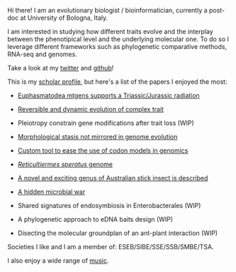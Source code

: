 Hi there! I am an evolutionary biologist / bioinformatician, currently a post-doc at University of Bologna, Italy.

I am interested in studying how different traits evolve and the interplay between the phenotipical level and the underlying molecular one.
To do so I leverage different frameworks such as phylogenetic comparative methods, RNA-seq and genomes.

Take a look at my [twitter](https://twitter.com/fornigiobbe) and [github](https://github.com/for-giobbe)!

This is my [scholar profile](https://scholar.google.it/citations?user=xXrCOhAAAAAJ&hl=en), but here's a list of the papers I enjoyed the most:

- [Euphasmatodea mtgens supports a Triassic/Jurassic radiation](https://www.sciencedirect.com/science/article/abs/pii/S1055790320302554)

- [Reversible and dynamic evolution of complex trait](https://academic.oup.com/sysbio/advance-article-abstract/doi/10.1093/sysbio/syac038/6605864)

- Pleiotropy constrain gene modifications after trait loss (WIP)

- [Morphological stasis not mirrored in genome evolution](https://doi.org/10.1016/j.ygeno.2021.11.001)

- [Custom tool to ease the use of codon models in genomics](https://github.com/for-giobbe/BASE)

- [_Reticultiermes speratus_ genome](https://doi.org/10.1111/imb.12818)

- [A novel and exciting genus of Australian stick insect is described](https://doi.org/10.1093/zoolinnean/zlac074)

- [A hidden microbial war](https://www.pnas.org/doi/10.1073/pnas.2216922120)

- Shared signatures of endosymbiosis in Enterobacterales (WIP)

- A phylogenetic approach to eDNA baits design (WIP)

- Disecting the molecular groundplan of an ant-plant interaction (WIP)

Societies I like and I am a member of: ESEB/SIBE/SSE/SSB/SMBE/TSA.

I also enjoy a wide range of [music](https://madteo.bandcamp.com/track/rugrats-dont-techno-for-an-answer).
